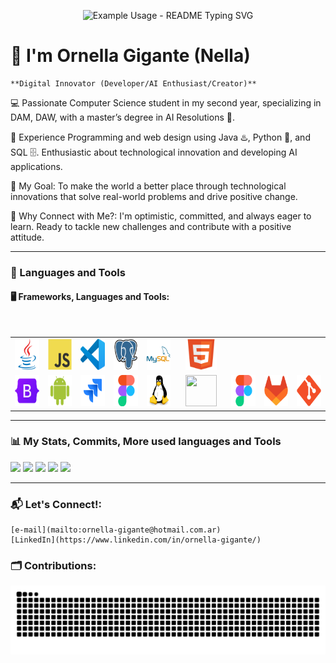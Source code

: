 
<!-- markdownlint-disable MD033 MD041 -->

<p align="center">
  <img src="https://readme-typing-svg.demolab.com/?lines=HELLO+WORLD!+🌍;Welcome+to+my+profile!+👋;Check+out+my+projects+🔍;Feel+free+to+connect!+🤝&font=Fira%20Code&center=true&width=380&height=100&duration=4000&pause=1000" alt="Example Usage - README Typing SVG">
</p>


<!-- markdownlint-enable MD033 -->


# 👋 I'm Ornella Gigante (Nella)
    **Digital Innovator (Developer/AI Enthusiast/Creator)**

💻 Passionate Computer Science student in my second year, specializing in DAM, DAW, with a master’s degree in AI Resolutions 🤖.
    
🚀 Experience
    Programming and web design using Java ♨️, Python 🐍, and SQL 🗄️.
    Enthusiastic about technological innovation and developing AI applications.
    
🎯 My Goal:
    To make the world a better place through technological innovations that solve real-world problems and drive positive change.
    
🌟 Why Connect with Me?:
    I'm optimistic, committed, and always eager to learn.
    Ready to tackle new challenges and contribute with a positive attitude.



---

### 🧰 Languages and Tools


<h4 align="left">🖥 Frameworks, Languages and Tools:</h4>

<br/>

<table align="center"> 
    <tr>
        <td align="center" width="96">
            <a href="https://www.java.com/en/" target="_blank" rel="noreferrer"> 
                <img src="https://raw.githubusercontent.com/devicons/devicon/master/icons/java/java-original.svg" width="50" height="50"/>
            </a>
        </td>
        <td align="center" width="96">
            <a href="https://developer.mozilla.org/en-US/docs/Web/JavaScript" target="_blank" rel="noreferrer"> 
                <img src="https://raw.githubusercontent.com/devicons/devicon/master/icons/javascript/javascript-original.svg" width="50" height="50"/>
            </a>
        </td>
        <td align="center" width="96">
            <a href="https://code.visualstudio.com/" target="_blank" rel="noreferrer"> 
                <img src="https://raw.githubusercontent.com/devicons/devicon/master/icons/vscode/vscode-original.svg" width="50" height="50"/>
            </a>
        </td>
        <td align="center" width="96">
            <a href="https://www.postgresql.org/" target="_blank" rel="noreferrer"> <img src="https://raw.githubusercontent.com/devicons/devicon/master/icons/postgresql/postgresql-original.svg" width="50" height="50"/></a>
        </td>
        <td align="center" width="96">
            <a href="https://www.mysql.com/" target="_blank" rel="noreferrer"> 
                <img src="https://raw.githubusercontent.com/devicons/devicon/master/icons/mysql/mysql-original-wordmark.svg" width="50" height="50"/>
            </a>
        </td>
        <td align="center" width="96">
            <a href="https://developer.mozilla.org/en-US/docs/Glossary/HTML5" target="_blank" rel="noreferrer"> 
                <img src="https://raw.githubusercontent.com/devicons/devicon/master/icons/html5/html5-original.svg" width="50" height="50"/>
            </a>
        </td>
    </tr>
    <tr>
        <td align="center" width="96">
            <a href="https://getbootstrap.com/" target="_blank" rel="noreferrer"> 
                <img src="https://raw.githubusercontent.com/devicons/devicon/master/icons/bootstrap/bootstrap-original.svg" width="50" height="50"/>
            </a>
        </td>
        <td align="center" width="96">
            <a href="https://developer.android.com/" target="_blank" rel="noreferrer"> 
                <img src="https://raw.githubusercontent.com/devicons/devicon/master/icons/android/android-plain.svg" width="50" height="50"/>
            </a>
        </td>
        <td align="center" width="96">
            <a href="https://www.atlassian.com/jira" target="_blank" rel="noreferrer"> 
                <img src="https://raw.githubusercontent.com/devicons/devicon/master/icons/jira/jira-original.svg" width="50" height="50"/>
            </a>
        </td>
        <td align="center" width="96">
            <a href="https://www.figma.com/" target="_blank" rel="noreferrer"> 
                <img src="https://raw.githubusercontent.com/devicons/devicon/master/icons/figma/figma-original.svg" width="50" height="50"/>
            </a>
        </td>
        <td align="center" width="96">
            <a href="https://www.linux.org/" target="_blank" rel="noreferrer"> 
                <img src="https://raw.githubusercontent.com/devicons/devicon/master/icons/linux/linux-original.svg" width="50" height="50"/>
            </a>
        </td>
        <td align="center" width="96">
            <a href="https://www.cplusplus.com/" target="_blank" rel="noreferrer"> 
                <img src="https://cdn.jsdelivr.net/gh/devicons/devicon/icons/cplusplus/cplusplus-line.svg" width="50" height="50"/>
            </a>
        </td>
          <td align="center" width="96">
            <a href="https://www.figma.com/" target="_blank" rel="noreferrer"> <img src="https://raw.githubusercontent.com/devicons/devicon/master/icons/figma/figma-original.svg" width="50" height="50"/></a>
        </td>
      <td align="center" width="96">
            <a href="https://about.gitlab.com/" target="_blank" rel="noreferrer"> <img src="https://raw.githubusercontent.com/devicons/devicon/master/icons/gitlab/gitlab-original.svg" width="50" height="50"/></a>
        </td>
      <td align="center" width="96">
            <a href="https://github.com/" target="_blank" rel="noreferrer"> <img src="https://raw.githubusercontent.com/devicons/devicon/master/icons/git/git-original.svg" width="50" height="50"/></a>
        </td>
    </tr>
</table>





---

### 📊 My Stats, Commits, More used languages and Tools 



![](http://github-profile-summary-cards.vercel.app/api/cards/profile-details?username=Ornella-Gigante&theme=2077)
![](http://github-profile-summary-cards.vercel.app/api/cards/repos-per-language?username=Ornella-Gigante&theme=2077)
![](http://github-profile-summary-cards.vercel.app/api/cards/most-commit-language?username=Ornella-Gigante&theme=2077)
![](http://github-profile-summary-cards.vercel.app/api/cards/stats?username=Ornella-Gigante&theme=2077)
![](http://github-profile-summary-cards.vercel.app/api/cards/productive-time?username=Ornella-Gigante&theme=2077&utcOffset=8)

<!-- ![GitHub Streak](https://streak-stats.demolab.com?user=ForrestKnight&theme=gruvbox&border_radius=4.5) -->


---

### 📬 Let's Connect!:
    
    [e-mail](mailto:ornella-gigante@hotmail.com.ar)
    [LinkedIn](https://www.linkedin.com/in/ornella-gigante/)


### 🗂️ Contributions:

<img class="snake-image" alt="GitHub contribution grid snake animation" src="https://github.com/Ornella-Gigante/Ornella-Gigante/blob/output/github-contribution-grid-snake.svg">





